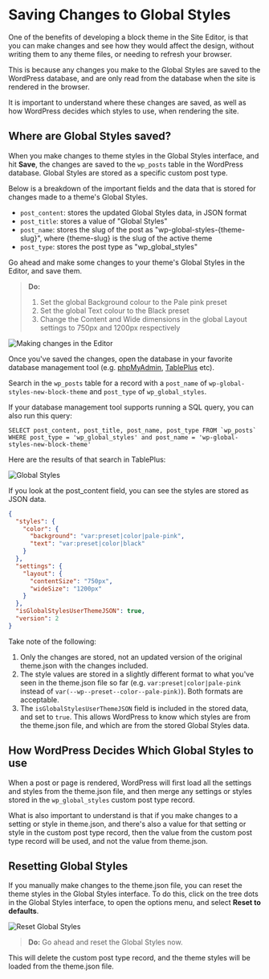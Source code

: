 # Saving Changes to Global Styles

One of the benefits of developing a block theme in the Site Editor, is that you can make changes and see how they would affect the design, without writing them to any theme files, or needing to refresh your browser. 

This is because any changes you make to the Global Styles are saved to the WordPress database, and are only read from the database when the site is rendered in the browser.

It is important to understand where these changes are saved, as well as how WordPress decides which styles to use, when rendering the site.

## Where are Global Styles saved?

When you make changes to theme styles in the Global Styles interface, and hit **Save**, the changes are saved to the `wp_posts` table in the WordPress database. Global Styles are stored as a specific custom post type. 

Below is a breakdown of the important fields and the data that is stored for changes made to a theme's Global Styles.

 - `post_content`: stores the updated Global Styles data, in JSON format
 - `post_title`: stores a value of "Global Styles"
 - `post_name`: stores the slug of the post as "wp-global-styles-{theme-slug}", where {theme-slug} is the slug of the active theme
 - `post_type`: stores the post type as "wp_global_styles"

Go ahead and make some changes to your theme's Global Styles in the Editor, and save them.

> **Do:**
> 1. Set the global Background colour to the Pale pink preset
> 2. Set the global Text colour to the Black preset 
> 3. Change the Content and Wide dimensions in the global Layout settings to 750px and 1200px respectively

![Making changes in the Editor](https://learn.wordpress.org/files/2022/10/global-styles-changes.gif)

Once you've saved the changes, open the database in your favorite database management tool (e.g. [phpMyAdmin](https://www.phpmyadmin.net/), [TablePlus](https://tableplus.com/) etc). 

Search in the `wp_posts` table for a record with a `post_name` of `wp-global-styles-new-block-theme` and `post_type` of `wp_global_styles`.

If your database management tool supports running a SQL query, you can also run this query:

```mysql
SELECT post_content, post_title, post_name, post_type FROM `wp_posts` WHERE post_type = 'wp_global_styles' and post_name = 'wp-global-styles-new-block-theme'
```

Here are the results of that search in TablePlus:

![Global Styles](https://learn.wordpress.org/files/2022/10/global-styles-view-tableplus.png)

If you look at the post_content field, you can see the styles are stored as JSON data.

```json
{
  "styles": {
    "color": {
      "background": "var:preset|color|pale-pink",
      "text": "var:preset|color|black"
    }
  },
  "settings": {
    "layout": {
      "contentSize": "750px",
      "wideSize": "1200px"
    }
  },
  "isGlobalStylesUserThemeJSON": true,
  "version": 2
}
```

Take note of the following:

1. Only the changes are stored, not an updated version of the original theme.json with the changes included.
2. The style values are stored in a slightly different format to what you've seen in the theme.json file so far (e.g. `var:preset|color|pale-pink` instead of `var(--wp--preset--color--pale-pink)`). Both formats are acceptable.
3. The `isGlobalStylesUserThemeJSON` field is included in the stored data, and set to `true`. This allows WordPress to know which styles are from the theme.json file, and which are from the stored Global Styles data.

## How WordPress Decides Which Global Styles to use

When a post or page is rendered, WordPress will first load all the settings and styles from the theme.json file, and then merge any settings or styles stored in the `wp_global_styles` custom post type record.

What is also important to understand is that if you make changes to a setting or style in theme.json, and there's also a value for that setting or style in the custom post type record, then the value from the custom post type record will be used, and not the value from theme.json. 

## Resetting Global Styles

If you manually make changes to the theme.json file, you can reset the theme styles in the Global Styles interface. To do this, click on the tree dots in the Global Styles interface, to open the options menu, and select **Reset to defaults**.

![Reset Global Styles](https://learn.wordpress.org/files/2022/10/reset-global-styles.png)

> **Do:** Go ahead and reset the Global Styles now.

This will delete the custom post type record, and the theme styles will be loaded from the theme.json file.

